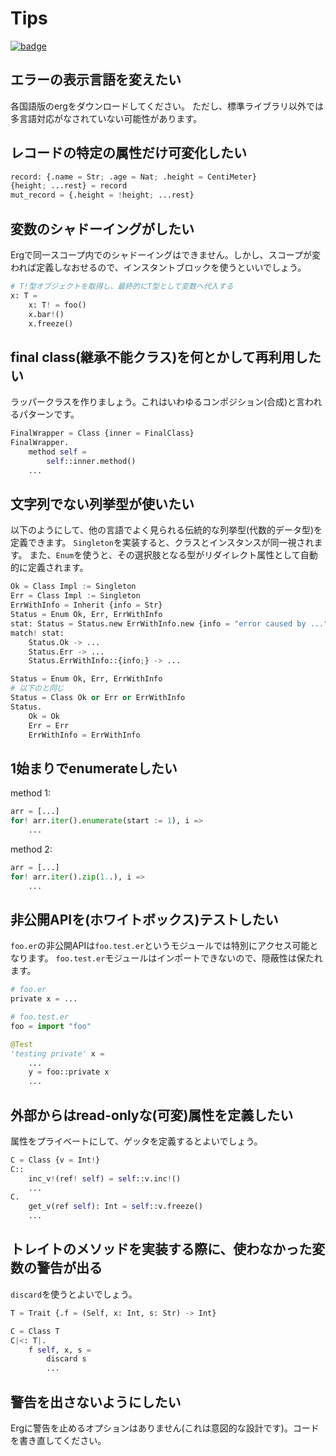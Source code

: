 # Tips

[![badge](https://img.shields.io/endpoint.svg?url=https%3A%2F%2Fgezf7g7pd5.execute-api.ap-northeast-1.amazonaws.com%2Fdefault%2Fsource_up_to_date%3Fowner%3Derg-lang%26repos%3Derg%26ref%3Dmain%26path%3Ddoc/EN/tips.md%26commit_hash%3D157f51ae0e8cf3ceb45632b537ebe3560a5500b7)](https://gezf7g7pd5.execute-api.ap-northeast-1.amazonaws.com/default/source_up_to_date?owner=erg-lang&repos=erg&ref=main&path=doc/EN/tips.md&commit_hash=157f51ae0e8cf3ceb45632b537ebe3560a5500b7)

## エラーの表示言語を変えたい

各国語版のergをダウンロードしてください。
ただし、標準ライブラリ以外では多言語対応がなされていない可能性があります。

## レコードの特定の属性だけ可変化したい

```python
record: {.name = Str; .age = Nat; .height = CentiMeter}
{height; ...rest} = record
mut_record = {.height = !height; ...rest}
```

## 変数のシャドーイングがしたい

Ergで同一スコープ内でのシャドーイングはできません。しかし、スコープが変われば定義しなおせるので、インスタントブロックを使うといいでしょう。

```python
# T!型オブジェクトを取得し、最終的にT型として変数へ代入する
x: T =
    x: T! = foo()
    x.bar!()
    x.freeze()
```

## final class(継承不能クラス)を何とかして再利用したい

ラッパークラスを作りましょう。これはいわゆるコンポジション(合成)と言われるパターンです。

```python
FinalWrapper = Class {inner = FinalClass}
FinalWrapper.
    method self =
        self::inner.method()
    ...
```

## 文字列でない列挙型が使いたい

以下のようにして、他の言語でよく見られる伝統的な列挙型(代数的データ型)を定義できます。
`Singleton`を実装すると、クラスとインスタンスが同一視されます。
また、`Enum`を使うと、その選択肢となる型がリダイレクト属性として自動的に定義されます。

```python
Ok = Class Impl := Singleton
Err = Class Impl := Singleton
ErrWithInfo = Inherit {info = Str}
Status = Enum Ok, Err, ErrWithInfo
stat: Status = Status.new ErrWithInfo.new {info = "error caused by ..."}
match! stat:
    Status.Ok -> ...
    Status.Err -> ...
    Status.ErrWithInfo::{info;} -> ...
```

```python
Status = Enum Ok, Err, ErrWithInfo
# 以下のと同じ
Status = Class Ok or Err or ErrWithInfo
Status.
    Ok = Ok
    Err = Err
    ErrWithInfo = ErrWithInfo
```

## 1始まりでenumerateしたい

method 1:

```python
arr = [...]
for! arr.iter().enumerate(start := 1), i =>
    ...
```

method 2:

```python
arr = [...]
for! arr.iter().zip(1..), i =>
    ...
```

## 非公開APIを(ホワイトボックス)テストしたい

`foo.er`の非公開APIは`foo.test.er`というモジュールでは特別にアクセス可能となります。
`foo.test.er`モジュールはインポートできないので、隠蔽性は保たれます。

```python
# foo.er
private x = ...
```

```python
# foo.test.er
foo = import "foo"

@Test
'testing private' x =
    ...
    y = foo::private x
    ...
```

## 外部からはread-onlyな(可変)属性を定義したい

属性をプライベートにして、ゲッタを定義するとよいでしょう。

```python
C = Class {v = Int!}
C::
    inc_v!(ref! self) = self::v.inc!()
    ...
C.
    get_v(ref self): Int = self::v.freeze()
    ...
```

## トレイトのメソッドを実装する際に、使わなかった変数の警告が出る

`discard`を使うとよいでしょう。

```python
T = Trait {.f = (Self, x: Int, s: Str) -> Int}

C = Class T
C|<: T|.
    f self, x, s =
        discard s
        ...
```

## 警告を出さないようにしたい

Ergに警告を止めるオプションはありません(これは意図的な設計です)。コードを書き直してください。

